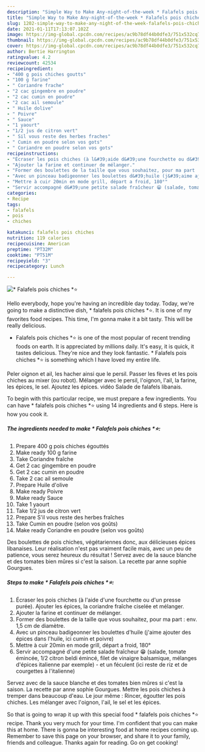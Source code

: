 ```yaml
---
description: "Simple Way to Make Any-night-of-the-week * Falafels pois chiches *⭐"
title: "Simple Way to Make Any-night-of-the-week * Falafels pois chiches *⭐"
slug: 1202-simple-way-to-make-any-night-of-the-week-falafels-pois-chiches
date: 2021-01-11T17:13:07.102Z
image: https://img-global.cpcdn.com/recipes/ac9b78df44b0dfe3/751x532cq70/falafels-pois-chiches-⭐-photo-principale-de-la-recette.jpg
thumbnail: https://img-global.cpcdn.com/recipes/ac9b78df44b0dfe3/751x532cq70/falafels-pois-chiches-⭐-photo-principale-de-la-recette.jpg
cover: https://img-global.cpcdn.com/recipes/ac9b78df44b0dfe3/751x532cq70/falafels-pois-chiches-⭐-photo-principale-de-la-recette.jpg
author: Bertie Harrington
ratingvalue: 4.2
reviewcount: 42534
recipeingredient:
- "400 g pois chiches goutts"
- "100 g farine"
- " Coriandre frache"
- "2 cac gingembre en poudre"
- "2 cac cumin en poudre"
- "2 cac ail semoule"
- " Huile dolive"
- " Poivre"
- " Sauce"
- "1 yaourt"
- "1/2 jus de citron vert"
- " Sil vous reste des herbes fraches"
- " Cumin en poudre selon vos gots"
- " Coriandre en poudre selon vos gots"
recipeinstructions:
- "Écraser les pois chiches (à l&#39;aide d&#39;une fourchette ou d&#39;un presse purée). Ajouter les épices, la coriandre fraîche ciselée et mélanger."
- "Ajouter la farine et continuer de mélanger."
- "Former des boulettes de la taille que vous souhaitez, pour ma part : env. 1,5 cm de diamètre."
- "Avec un pinceau badigeonner les boulettes d&#39;huile (j&#39;aime ajouter des épices dans l&#39;huile, ici cumin et poivre)"
- "Mettre à cuir 20min en mode grill, départ a froid, 180°"
- "Servir accompagné d&#39;une petite salade fraîcheur 😁 (salade, tomate émincée, 1/2 citron beldi émincé, filet de vinaigre balsamique, mélanges d&#39;épices italienne par exemple) - et un féculent (ici reste de riz et de courgettes à l&#39;italienne)"
categories:
- Recipe
tags:
- falafels
- pois
- chiches

katakunci: falafels pois chiches 
nutrition: 119 calories
recipecuisine: American
preptime: "PT32M"
cooktime: "PT51M"
recipeyield: "3"
recipecategory: Lunch

---
```



![* Falafels pois chiches *⭐](https://img-global.cpcdn.com/recipes/ac9b78df44b0dfe3/751x532cq70/falafels-pois-chiches-⭐-photo-principale-de-la-recette.jpg)

Hello everybody, hope you're having an incredible day today. Today, we're going to make a distinctive dish, * falafels pois chiches *⭐. It is one of my favorites food recipes. This time, I'm gonna make it a bit tasty. This will be really delicious.

* Falafels pois chiches *⭐ is one of the most popular of recent trending foods on earth. It is appreciated by millions daily. It's easy, it is quick, it tastes delicious. They're nice and they look fantastic. * Falafels pois chiches *⭐ is something which I have loved my entire life.

Peler oignon et ail, les hacher ainsi que le persil. Passer les fèves et les pois chiches au mixer (ou robot). Mélanger avec le persil, l&#39;oignon, l&#39;ail, la farine, les épices, le sel. Ajoutez les épices. vidéo Salade de falafels libanais.


To begin with this particular recipe, we must prepare a few ingredients. You can have * falafels pois chiches *⭐ using 14 ingredients and 6 steps. Here is how you cook it.

<!--inarticleads1-->

##### The ingredients needed to make * Falafels pois chiches *⭐:

1. Prepare 400 g pois chiches égouttés
1. Make ready 100 g farine
1. Take  Coriandre fraîche
1. Get 2 cac gingembre en poudre
1. Get 2 cac cumin en poudre
1. Take 2 cac ail semoule
1. Prepare  Huile d&#39;olive
1. Make ready  Poivre
1. Make ready  Sauce
1. Take 1 yaourt
1. Take 1/2 jus de citron vert
1. Prepare  S&#39;il vous reste des herbes fraîches
1. Take  Cumin en poudre (selon vos goûts)
1. Make ready  Coriandre en poudre (selon vos goûts)


Des boulettes de pois chiches, végétariennes donc, aux délicieuses épices libanaises. Leur réalisation n&#39;est pas vraiment facile mais, avec un peu de patience, vous serez heureux du résultat ! Servez avec de la sauce blanche et des tomates bien mûres si c&#39;est la saison. La recette par anne sophie Gourgues. 

<!--inarticleads2-->

##### Steps to make * Falafels pois chiches *⭐:

1. Écraser les pois chiches (à l&#39;aide d&#39;une fourchette ou d&#39;un presse purée). Ajouter les épices, la coriandre fraîche ciselée et mélanger.
1. Ajouter la farine et continuer de mélanger.
1. Former des boulettes de la taille que vous souhaitez, pour ma part : env. 1,5 cm de diamètre.
1. Avec un pinceau badigeonner les boulettes d&#39;huile (j&#39;aime ajouter des épices dans l&#39;huile, ici cumin et poivre)
1. Mettre à cuir 20min en mode grill, départ a froid, 180°
1. Servir accompagné d&#39;une petite salade fraîcheur 😁 (salade, tomate émincée, 1/2 citron beldi émincé, filet de vinaigre balsamique, mélanges d&#39;épices italienne par exemple) - et un féculent (ici reste de riz et de courgettes à l&#39;italienne)


Servez avec de la sauce blanche et des tomates bien mûres si c&#39;est la saison. La recette par anne sophie Gourgues. Mettre les pois chiches à tremper dans beaucoup d&#39;eau. Le jour même : Rincer, égoutter les pois chiches. Les mélanger avec l&#39;oignon, l&#39;ail, le sel et les épices. 

So that is going to wrap it up with this special food * falafels pois chiches *⭐ recipe. Thank you very much for your time. I'm confident that you can make this at home. There is gonna be interesting food at home recipes coming up. Remember to save this page on your browser, and share it to your family, friends and colleague. Thanks again for reading. Go on get cooking!
